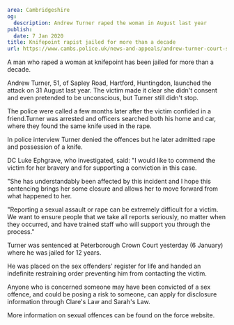 ```yaml
area: Cambridgeshire
og:
  description: Andrew Turner raped the woman in August last year
publish:
  date: 7 Jan 2020
title: Knifepoint rapist jailed for more than a decade
url: https://www.cambs.police.uk/news-and-appeals/andrew-turner-court-sentencing
```

A man who raped a woman at knifepoint has been jailed for more than a decade.

Andrew Turner, 51, of Sapley Road, Hartford, Huntingdon, launched the attack on 31 August last year. The victim made it clear she didn't consent and even pretended to be unconscious, but Turner still didn't stop.

The police were called a few months later after the victim confided in a friend.Turner was arrested and officers searched both his home and car, where they found the same knife used in the rape.

In police interview Turner denied the offences but he later admitted rape and possession of a knife.

DC Luke Ephgrave, who investigated, said: "I would like to commend the victim for her bravery and for supporting a conviction in this case.

"She has understandably been affected by this incident and I hope this sentencing brings her some closure and allows her to move forward from what happened to her.

"Reporting a sexual assault or rape can be extremely difficult for a victim. We want to ensure people that we take all reports seriously, no matter when they occurred, and have trained staff who will support you through the process."

Turner was sentenced at Peterborough Crown Court yesterday (6 January) where he was jailed for 12 years.

He was placed on the sex offenders' register for life and handed an indefinite restraining order preventing him from contacting the victim.

Anyone who is concerned someone may have been convicted of a sex offence, and could be posing a risk to someone, can apply for disclosure information through Clare's Law and Sarah's Law.

More information on sexual offences can be found on the force website.
